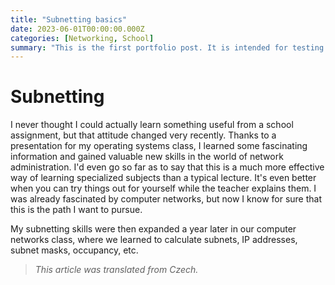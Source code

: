 ```yaml
---
title: "Subnetting basics"
date: 2023-06-01T00:00:00.000Z
categories: [Networking, School]
summary: "This is the first portfolio post. It is intended for testing."
---
```

# Subnetting

I never thought I could actually learn something useful from a school assignment, but that attitude changed very recently. Thanks to a presentation for my operating systems class, I learned some fascinating information and gained valuable new skills in the world of network administration. I'd even go so far as to say that this is a much more effective way of learning specialized subjects than a typical lecture. It's even better when you can try things out for yourself while the teacher explains them. I was already fascinated by computer networks, but now I know for sure that this is the path I want to pursue.

My subnetting skills were then expanded a year later in our computer networks class, where we learned to calculate subnets, IP addresses, subnet masks, occupancy, etc.

> *This article was translated from Czech.*